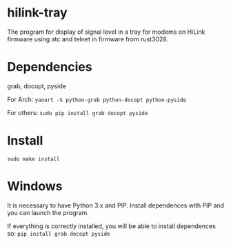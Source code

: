 # hilink-tray
 The program for display of signal level in a tray for modems on HiLink firmware using atc and telnet in firmware from rust3028.
# Dependencies
 grab, docopt, pyside

 For Arch:
 `yaourt -S python-grab python-docopt python-pyside`
 
 For others:
 `sudo pip install grab docopt pyside`
# Install
 `sudo make install`
# Windows
 It is necessary to have Python 3.x and PIP. Install dependences with PIP and you can launch the program.

 If everything is correctly installed, you will be able to install dependences so:
 `pip install grab docopt pyside`
